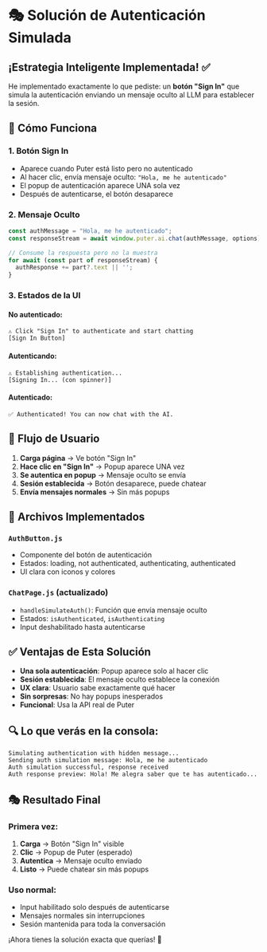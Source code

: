 # 🎭 Solución de Autenticación Simulada

## ¡Estrategia Inteligente Implementada! ✅

He implementado exactamente lo que pediste: un **botón "Sign In"** que simula la autenticación enviando un mensaje oculto al LLM para establecer la sesión.

## 🚀 Cómo Funciona

### 1. **Botón Sign In**
- Aparece cuando Puter está listo pero no autenticado
- Al hacer clic, envía mensaje oculto: `"Hola, me he autenticado"`
- El popup de autenticación aparece UNA sola vez
- Después de autenticarse, el botón desaparece

### 2. **Mensaje Oculto**
```javascript
const authMessage = "Hola, me he autenticado";
const responseStream = await window.puter.ai.chat(authMessage, options);

// Consume la respuesta pero no la muestra
for await (const part of responseStream) {
  authResponse += part?.text || '';
}
```

### 3. **Estados de la UI**

#### **No autenticado:**
```
⚠️ Click "Sign In" to authenticate and start chatting
[Sign In Button]
```

#### **Autenticando:**
```
⚠️ Establishing authentication...
[Signing In... (con spinner)]
```

#### **Autenticado:**
```
✅ Authenticated! You can now chat with the AI.
```

## 🎯 Flujo de Usuario

1. **Carga página** → Ve botón "Sign In"
2. **Hace clic en "Sign In"** → Popup aparece UNA vez
3. **Se autentica en popup** → Mensaje oculto se envía
4. **Sesión establecida** → Botón desaparece, puede chatear
5. **Envía mensajes normales** → Sin más popups

## 📁 Archivos Implementados

### `AuthButton.js`
- Componente del botón de autenticación
- Estados: loading, not authenticated, authenticating, authenticated
- UI clara con iconos y colores

### `ChatPage.js` (actualizado)
- `handleSimulateAuth()`: Función que envía mensaje oculto
- Estados: `isAuthenticated`, `isAuthenticating`
- Input deshabilitado hasta autenticarse

## ✅ Ventajas de Esta Solución

- **Una sola autenticación**: Popup aparece solo al hacer clic
- **Sesión establecida**: El mensaje oculto establece la conexión
- **UX clara**: Usuario sabe exactamente qué hacer
- **Sin sorpresas**: No hay popups inesperados
- **Funcional**: Usa la API real de Puter

## 🔍 Lo que verás en la consola:

```
Simulating authentication with hidden message...
Sending auth simulation message: Hola, me he autenticado
Auth simulation successful, response received
Auth response preview: Hola! Me alegra saber que te has autenticado...
```

## 🎭 Resultado Final

### **Primera vez:**
1. **Carga** → Botón "Sign In" visible
2. **Clic** → Popup de Puter (esperado)
3. **Autentica** → Mensaje oculto enviado
4. **Listo** → Puede chatear sin más popups

### **Uso normal:**
- Input habilitado solo después de autenticarse
- Mensajes normales sin interrupciones
- Sesión mantenida para toda la conversación

¡Ahora tienes la solución exacta que querías! 🎉